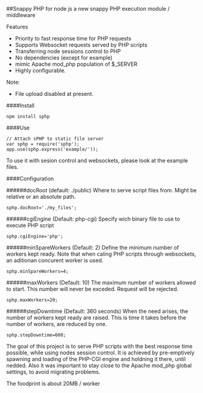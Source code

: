 ##Snappy PHP for node js
a new snappy PHP execution module / middleware 

Features
* Priority to fast response time for PHP requests
* Supports Websocket requests served by PHP scripts
* Transferring node sessions control to PHP 
* No dependencies (except for example)
* mimic Apache mod_php population of $_SERVER
* Highly configurable.

Note:
* File upload disabled at present.

####Install

    npm install sphp


####Use

    // Attach sPHP to static file server
    var sphp = require('sphp');
    app.use(sphp.express('example/'));

To use it with sesion control and websockets, please look at the example files.

####Configuration

######docRoot (default: ./public)
Where to serve script files from. Might be relative or an absolute path.

    sphp.docRoot='./my_files';

######cgiEngine (Default: php-cgi)
Specify wich binary file to use to execute PHP script

    sphp.cgiEngine='php';

######minSpareWorkers (Default: 2)
Define the minimum number of workers kept ready. 
Note that when caling PHP scripts through websockets, an aditionan concurent worker is used. 

    sphp.minSpareWorkers=4;

######maxWorkers (Default: 10)
The maximum number of workers allowed to start. This number will never be exceded. Request will be rejected.

    sphp.maxWorkers=20;

######stepDowntime (Default: 360 seconds)
When the need arises, the number of workers kept ready are raised.
This is time it takes before the number of workers, are reduced by one.

    sphp.stepDowntime=600;



The goal of this project is to serve PHP scripts with the best response time possible, while using nodes session control. 
It is achieved by pre-emptively spawning and loading of the PHP-CGI engine and holdning it there, until nedded.
Also it was important to stay close to the Apache mod_php global settings, to avoid migrating problems.

The foodprint is about 20MB / worker
